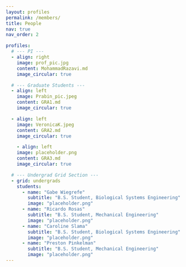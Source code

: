 ```yaml
---
layout: profiles
permalink: /members/
title: People
nav: true
nav_order: 2

profiles:
  # --- PI ---
  - align: right
    image: prof_pic.jpg
    content: MohammadRazavi.md
    image_circular: true

  # --- Graduate Students ---
  - align: left
    image: Prabin_pic.jpeg
    content: GRA1.md
    image_circular: true

  - align: left
    image: VeronicaK.jpeg
    content: GRA2.md
    image_circular: true

    - align: left
    image: placeholder.png
    content: GRA3.md
    image_circular: true

  # --- Undergrad Grid Section ---
  - grid: undergrads
    students:
      - name: "Gabe Wiegrefe"
        subtitle: "B.S. Student, Biological Systems Engineering"
        image: "placeholder.png"
      - name: "Ricardo Rosas"
        subtitle: "B.S. Student, Mechanical Engineering"
        image: "placeholder.png"
      - name: "Caroline Slama"
        subtitle: "B.S. Student, Biological Systems Engineering"
        image: "placeholder.png"
      - name: "Preston Pinkelman"
        subtitle: "B.S. Student, Mechanical Engineering"
        image: "placeholder.png"
---
```

